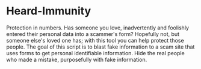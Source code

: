 # Heard-Immunity

Protection in numbers.
  Has someone you love, inadvertently and foolishly entered their personal data into a scammer's form? Hopefully not, but someone else's        loved one has; with this tool you can help protect those people. The goal of this script is to blast fake information to a scam site      that uses forms to get personal identifiable information. Hide the real people who made a mistake, purposefully with fake                  information.
